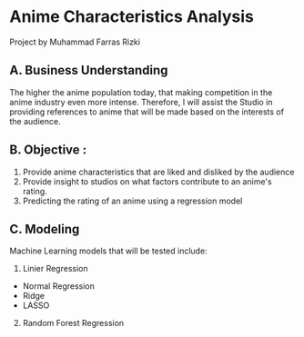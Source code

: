 # Anime Characteristics Analysis
Project by Muhammad Farras Rizki

## A. Business Understanding
The higher the anime population today, that making competition in the anime industry even more intense. Therefore, I will assist the Studio in providing references to anime that will be made based on the interests of the audience.


## B. Objective :
1. Provide anime characteristics that are liked and disliked by the audience
2. Provide insight to studios on what factors contribute to an anime's rating.
3. Predicting the rating of an anime using a regression model

## C. Modeling
Machine Learning models that will be tested include:
1. Linier Regression
  - Normal Regression
  - Ridge
  - LASSO
2. Random Forest Regression
